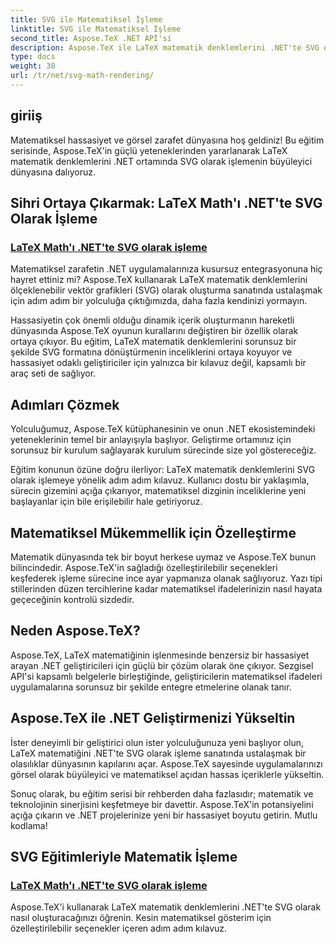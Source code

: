 ```yaml
---
title: SVG ile Matematiksel İşleme
linktitle: SVG ile Matematiksel İşleme
second_title: Aspose.TeX .NET API'si
description: Aspose.TeX ile LaTeX matematik denklemlerini .NET'te SVG olarak işleme sanatını keşfedin. Matematiksel mükemmellik için özelleştirilebilir seçeneklerle hassasiyeti açığa çıkarın.
type: docs
weight: 30
url: /tr/net/svg-math-rendering/
---
```

## giriiş

Matematiksel hassasiyet ve görsel zarafet dünyasına hoş geldiniz! Bu eğitim serisinde, Aspose.TeX'in güçlü yeteneklerinden yararlanarak LaTeX matematik denklemlerini .NET ortamında SVG olarak işlemenin büyüleyici dünyasına dalıyoruz. 

## Sihri Ortaya Çıkarmak: LaTeX Math'ı .NET'te SVG Olarak İşleme

### [LaTeX Math'ı .NET'te SVG olarak işleme](./render-latex-math-svg/)

Matematiksel zarafetin .NET uygulamalarınıza kusursuz entegrasyonuna hiç hayret ettiniz mi? Aspose.TeX kullanarak LaTeX matematik denklemlerini ölçeklenebilir vektör grafikleri (SVG) olarak oluşturma sanatında ustalaşmak için adım adım bir yolculuğa çıktığımızda, daha fazla kendinizi yormayın.

Hassasiyetin çok önemli olduğu dinamik içerik oluşturmanın hareketli dünyasında Aspose.TeX oyunun kurallarını değiştiren bir özellik olarak ortaya çıkıyor. Bu eğitim, LaTeX matematik denklemlerini sorunsuz bir şekilde SVG formatına dönüştürmenin inceliklerini ortaya koyuyor ve hassasiyet odaklı geliştiriciler için yalnızca bir kılavuz değil, kapsamlı bir araç seti de sağlıyor.

## Adımları Çözmek

Yolculuğumuz, Aspose.TeX kütüphanesinin ve onun .NET ekosistemindeki yeteneklerinin temel bir anlayışıyla başlıyor. Geliştirme ortamınız için sorunsuz bir kurulum sağlayarak kurulum sürecinde size yol göstereceğiz.

Eğitim konunun özüne doğru ilerliyor: LaTeX matematik denklemlerini SVG olarak işlemeye yönelik adım adım kılavuz. Kullanıcı dostu bir yaklaşımla, sürecin gizemini açığa çıkarıyor, matematiksel dizginin inceliklerine yeni başlayanlar için bile erişilebilir hale getiriyoruz.

## Matematiksel Mükemmellik için Özelleştirme

Matematik dünyasında tek bir boyut herkese uymaz ve Aspose.TeX bunun bilincindedir. Aspose.TeX'in sağladığı özelleştirilebilir seçenekleri keşfederek işleme sürecine ince ayar yapmanıza olanak sağlıyoruz. Yazı tipi stillerinden düzen tercihlerine kadar matematiksel ifadelerinizin nasıl hayata geçeceğinin kontrolü sizdedir.

## Neden Aspose.TeX?

Aspose.TeX, LaTeX matematiğinin işlenmesinde benzersiz bir hassasiyet arayan .NET geliştiricileri için güçlü bir çözüm olarak öne çıkıyor. Sezgisel API'si kapsamlı belgelerle birleştiğinde, geliştiricilerin matematiksel ifadeleri uygulamalarına sorunsuz bir şekilde entegre etmelerine olanak tanır.

## Aspose.TeX ile .NET Geliştirmenizi Yükseltin

İster deneyimli bir geliştirici olun ister yolculuğunuza yeni başlıyor olun, LaTeX matematiğini .NET'te SVG olarak işleme sanatında ustalaşmak bir olasılıklar dünyasının kapılarını açar. Aspose.TeX sayesinde uygulamalarınızı görsel olarak büyüleyici ve matematiksel açıdan hassas içeriklerle yükseltin.

Sonuç olarak, bu eğitim serisi bir rehberden daha fazlasıdır; matematik ve teknolojinin sinerjisini keşfetmeye bir davettir. Aspose.TeX'in potansiyelini açığa çıkarın ve .NET projelerinize yeni bir hassasiyet boyutu getirin. Mutlu kodlama!
## SVG Eğitimleriyle Matematik İşleme
### [LaTeX Math'ı .NET'te SVG olarak işleme](./render-latex-math-svg/)
Aspose.TeX'i kullanarak LaTeX matematik denklemlerini .NET'te SVG olarak nasıl oluşturacağınızı öğrenin. Kesin matematiksel gösterim için özelleştirilebilir seçenekler içeren adım adım kılavuz.